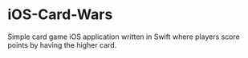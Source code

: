 # iOS-Card-Wars
Simple card game iOS application written in Swift where players score points by having the higher card.
